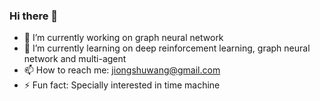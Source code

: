 ### Hi there 👋
- 🔭 I’m currently working on graph neural network
- 🌱 I’m currently learning on deep reinforcement learning, graph neural network and multi-agent
- 📫 How to reach me: jiongshuwang@gmail.com
- ⚡ Fun fact: Specially interested in time machine
<!--
**JiongshuWang/jiongshuwang** is a ✨ _special_ ✨ repository because its `README.md` (this file) appears on your GitHub profile.

Here are some ideas to get you started:

- 🔭 I’m currently working on ...
- 🌱 I’m currently learning ...
- 👯 I’m looking to collaborate on ...
- 🤔 I’m looking for help with ...
- 💬 Ask me about ...
- 📫 How to reach me: ...
- 😄 Pronouns: ...
- ⚡ Fun fact: ...
-->
